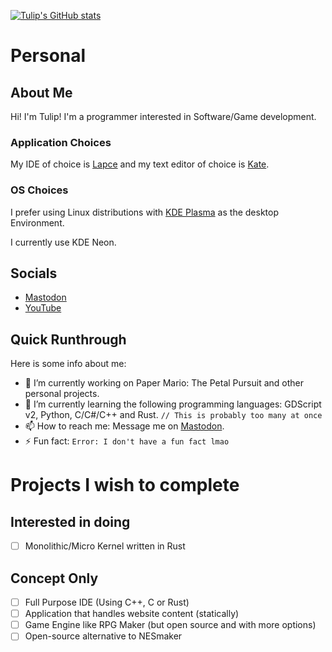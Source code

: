 [![Tulip's GitHub stats](https://github-readme-stats.vercel.app/api?username=tulip-sudo&theme=dracula&show_icons=true)](https://github.com/anuraghazra/github-readme-stats)

# Personal

## About Me

Hi! I'm Tulip! I'm a programmer interested in Software/Game development. <br />

### Application Choices

My IDE of choice is [Lapce](https://lapce.dev) and my text editor of choice is [Kate](https://kate-editor.org/).<br />

### OS Choices

I prefer using Linux distributions with [KDE Plasma](https://kde.org/plasma-desktop/) as the desktop Environment.

I currently use KDE Neon.

## Socials
- <a rel="me" href="https://floss.social/@Tulip">Mastodon</a>
- <a href="https://www.youtube.com/@TulipSudo">YouTube</a>

## Quick Runthrough

Here is some info about me:

- 🔭 I’m currently working on Paper Mario: The Petal Pursuit and other personal projects.
- 🌱 I’m currently learning the following programming languages: GDScript v2, Python, C/C#/C++ and Rust. `// This is probably too many at once`
- 📫 How to reach me: Message me on <a rel="me" href="https://floss.social/@Tulip">Mastodon</a>.
- ⚡ Fun fact: `Error: I don't have a fun fact lmao`

# Projects I wish to complete
## Interested in doing
- [ ] Monolithic/Micro Kernel written in Rust
## Concept Only
- [ ] Full Purpose IDE (Using C++, C or Rust)
- [ ] Application that handles website content (statically)
- [ ] Game Engine like RPG Maker (but open source and with more options)
- [ ] Open-source alternative to NESmaker
